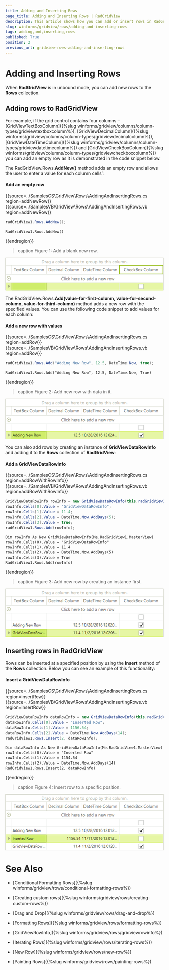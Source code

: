 ```yaml
---
title: Adding and Inserting Rows
page_title: Adding and Inserting Rows | RadGridView
description: This article shows how you can add or insert rows in RadGridView at runtime. 
slug: winforms/gridview/rows/adding-and-inserting-rows
tags: adding,and,inserting,rows
published: True
position: 2
previous_url: gridview-rows-adding-and-inserting-rows
---
```


# Adding and Inserting Rows

When **RadGridView** is in unbound mode, you can add new rows to the **Rows** collection.

## Adding rows to RadGridView

For example, if the grid control contains four columns – [GridViewTextBoxColumn]({%slug winforms/gridview/columns/column-types/gridviewtextboxcolumn%}), [GridViewDecimalColumn]({%slug winforms/gridview/columns/column-types/gridviewdecimalcolumn%}), [GridViewDateTimeColumn]({%slug winforms/gridview/columns/column-types/gridviewdatetimecolumn%}) and [GridViewCheckBoxColumn]({%slug winforms/gridview/columns/column-types/gridviewcheckboxcolumn%}) you can add an empty row as it is demonstrated in the code snippet below.
      	
The RadGridView.Rows.__AddNew()__ method adds an empty row and allows the user to enter a value for each column cells’:

#### Add an empty row

{{source=..\SamplesCS\GridView\Rows\AddingAndInsertingRows.cs region=addNewRow}} 
{{source=..\SamplesVB\GridView\Rows\AddingAndInsertingRows.vb region=addNewRow}} 

````C#
radGridView1.Rows.AddNew();

````
````VB.NET
RadGridView1.Rows.AddNew()

````

{{endregion}} 

>caption Figure 1: Add a blank new row.

![gridview-rows-adding-and-inserting-rows 001](images/gridview-rows-adding-and-inserting-rows001.png)

The RadGridView.Rows.__Add(value-for-first-column, value-for-second-column, value-for-third-column)__ method adds a new row with the specified values. You can use the following code snippet to add values for each column:

#### Add a new row with values

{{source=..\SamplesCS\GridView\Rows\AddingAndInsertingRows.cs region=addRow}} 
{{source=..\SamplesVB\GridView\Rows\AddingAndInsertingRows.vb region=addRow}} 

````C#
radGridView1.Rows.Add("Adding New Row", 12.5, DateTime.Now, true);

````
````VB.NET
RadGridView1.Rows.Add("Adding New Row", 12.5, DateTime.Now, True)

````

{{endregion}} 

>caption Figure 2: Add new row with data in it.

![gridview-rows-adding-and-inserting-rows 002](images/gridview-rows-adding-and-inserting-rows002.png)

You can also add rows by creating an instance of __GridViewDataRowInfo__ and adding it to the __Rows__ collection of __RadGridView__:

#### Add a GridViewDataRowInfo

{{source=..\SamplesCS\GridView\Rows\AddingAndInsertingRows.cs region=addRowWithRowInfo}} 
{{source=..\SamplesVB\GridView\Rows\AddingAndInsertingRows.vb region=addRowWithRowInfo}} 

````C#
GridViewDataRowInfo rowInfo = new GridViewDataRowInfo(this.radGridView1.MasterView);
rowInfo.Cells[0].Value = "GridViewDataRowInfo";
rowInfo.Cells[1].Value = 11.4;
rowInfo.Cells[2].Value = DateTime.Now.AddDays(5);
rowInfo.Cells[3].Value = true;
radGridView1.Rows.Add(rowInfo);

````
````VB.NET
Dim rowInfo As New GridViewDataRowInfo(Me.RadGridView1.MasterView)
rowInfo.Cells(0).Value = "GridViewDataRowInfo"
rowInfo.Cells(1).Value = 11.4
rowInfo.Cells(2).Value = DateTime.Now.AddDays(5)
rowInfo.Cells(3).Value = True
RadGridView1.Rows.Add(rowInfo)

````

{{endregion}} 

>caption Figure 3: Add new row by creating an instance first.

![gridview-rows-adding-and-inserting-rows 003](images/gridview-rows-adding-and-inserting-rows003.png)

## Inserting rows in RadGridView

Rows can be inserted at a specified position by using the __Insert__ method of the __Rows__ collection. Below you can see an example of this functionality:

#### Insert a GridViewDataRowInfo

{{source=..\SamplesCS\GridView\Rows\AddingAndInsertingRows.cs region=insertRow}} 
{{source=..\SamplesVB\GridView\Rows\AddingAndInsertingRows.vb region=insertRow}} 

````C#
GridViewDataRowInfo dataRowInfo = new GridViewDataRowInfo(this.radGridView1.MasterView);
dataRowInfo.Cells[0].Value = "Inserted Row";
dataRowInfo.Cells[1].Value = 1156.54;
dataRowInfo.Cells[2].Value = DateTime.Now.AddDays(14);
radGridView1.Rows.Insert(2, dataRowInfo);

````
````VB.NET
Dim dataRowInfo As New GridViewDataRowInfo(Me.RadGridView1.MasterView)
rowInfo.Cells(0).Value = "Inserted Row"
rowInfo.Cells(1).Value = 1154.54
rowInfo.Cells(2).Value = DateTime.Now.AddDays(14)
RadGridView1.Rows.Insert(2, dataRowInfo)

````

{{endregion}} 

>caption Figure 4: Insert row to a specific position.

![gridview-rows-adding-and-inserting-rows 004](images/gridview-rows-adding-and-inserting-rows004.png)

# See Also
* [Conditional Formatting Rows]({%slug winforms/gridview/rows/conditional-formatting-rows%})

* [Creating custom rows]({%slug winforms/gridview/rows/creating-custom-rows%})

* [Drag and Drop]({%slug winforms/gridview/rows/drag-and-drop%})

* [Formatting Rows]({%slug winforms/gridview/rows/formatting-rows%})

* [GridViewRowInfo]({%slug winforms/gridview/rows/gridviewrowinfo%})

* [Iterating Rows]({%slug winforms/gridview/rows/iterating-rows%})

* [New Row]({%slug winforms/gridview/rows/new-row%})

* [Painting Rows]({%slug winforms/gridview/rows/painting-rows%})

